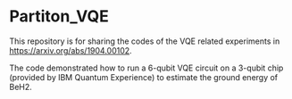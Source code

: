 # Partiton_VQE

This repository is for sharing the codes of the VQE related experiments in https://arxiv.org/abs/1904.00102. 

The code demonstrated how to run a 6-qubit VQE circuit on a 3-qubit chip (provided by IBM Quantum Experience) to estimate the ground energy of BeH2. 

